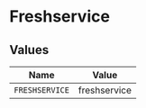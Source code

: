 # Freshservice


## Values

| Name           | Value          |
| -------------- | -------------- |
| `FRESHSERVICE` | freshservice   |